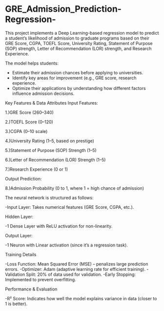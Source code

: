 # GRE_Admission_Prediction-Regression-
This project implements a Deep Learning-based regression model to predict a student’s likelihood of admission to graduate programs based on their GRE Score, CGPA, TOEFL Score, University Rating, Statement of Purpose (SOP) strength, Letter of Recommendation (LOR) strength, and Research Experience.

The model helps students:

- Estimate their admission chances before applying to universities.
- Identify key areas for improvement (e.g., GRE score, research experience.
- Optimize their applications by understanding how different factors influence admission decisions.

Key Features & Data Attributes
Input Features:

1.)GRE Score (260–340)

2.)TOEFL Score (0–120)

3.)CGPA (0–10 scale)

4.)University Rating (1–5, based on prestige)

5.)Statement of Purpose (SOP) Strength (1–5)

6.)Letter of Recommendation (LOR) Strength (1–5)

7.)Research Experience (0 or 1)

Output Prediction:

8.)Admission Probability (0 to 1, where 1 = high chance of admission)

The neural network is structured as follows:

-Input Layer: Takes numerical features (GRE Score, CGPA, etc.).

Hidden Layer:

-1 Dense Layer with ReLU activation for non-linearity.

Output Layer:

-1 Neuron with Linear activation (since it’s a regression task).

Training Details

-Loss Function: Mean Squared Error (MSE) – penalizes large prediction errors.
-Optimizer: Adam (adaptive learning rate for efficient training).
-Validation Split: 20% of data used for validation.
-Early Stopping: Implemented to prevent overfitting.

Performance & Evaluation

-R² Score: Indicates how well the model explains variance in data (closer to 1 is better).
